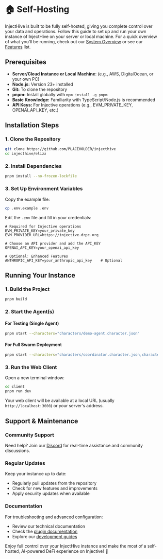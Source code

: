 # 🏠 Self-Hosting

InjectHive is built to be fully self-hosted, giving you complete control over your data and operations. Follow this guide to set up and run your own instance of InjectHive on your server or local machine. For a quick overview of what you'll be running, check out our [System Overview](./system-overview.md) or see our [Features](./features.md) list.

## Prerequisites

- **Server/Cloud Instance or Local Machine:** (e.g., AWS, DigitalOcean, or your own PC)
- **Node.js:** Version 23+ installed
- **Git:** To clone the repository
- **pnpm:** Install globally with `npm install -g pnpm`
- **Basic Knowledge:** Familiarity with TypeScript/Node.js is recommended
- **API Keys:** For Injective operations (e.g., EVM_PRIVATE_KEY, OPENAI_API_KEY, etc.)

## Installation Steps

### 1. Clone the Repository
```bash
git clone https://github.com/PLACEHOLDER/injecthive
cd injecthive/eliza
```

### 2. Install Dependencies
```bash
pnpm install --no-frozen-lockfile
```

### 3. Set Up Environment Variables
Copy the example file:
```bash
cp .env.example .env
```

Edit the `.env` file and fill in your credentials:
```env
# Required for Injective operations
EVM_PRIVATE_KEY=your_private_key
EVM_PROVIDER_URL=https://injective.drpc.org

# Choose an API provider and add the API_KEY
OPENAI_API_KEY=your_openai_api_key

# Optional: Enhanced Features
ANTHROPIC_API_KEY=your_anthropic_api_key    # Optional
```

## Running Your Instance

### 1. Build the Project
```bash
pnpm build
```

### 2. Start the Agent(s)

#### For Testing (Single Agent)
```bash
pnpm start --characters="characters/demo-agent.character.json"
```

#### For Full Swarm Deployment
```bash
pnpm start --characters="characters/coordinator.character.json,characters/metrics-agent.character.json,characters/sales-agent.character.json,characters/meme-agent.character.json,characters/nfts-agent.character.json,characters/alpha-agent.character.json,characters/analyst-agent.character.json,characters/trading-agent.character.json,characters/wallet-agent.character.json,characters/dao-agent.character.json,characters/defi-agent.character.json,characters/demo-agent.character.json,characters/kol-agent.character.json,characters/token-deployer-agent.character.json,characters/nft-deployer-agent.character.json,characters/injective-expert-agent.character.json,characters/predictions-agent.character.json,characters/advisor-agent.character.json"
```

### 3. Run the Web Client
Open a new terminal window:
```bash
cd client
pnpm run dev
```

Your web client will be available at a local URL (usually `http://localhost:3000`) or your server's address.

## Support & Maintenance

### Community Support
Need help? Join our [Discord](https://discord.gg/xv7bcRpgUw) for real-time assistance and community discussions.

### Regular Updates
Keep your instance up to date:
- Regularly pull updates from the repository
- Check for new features and improvements
- Apply security updates when available

### Documentation
For troubleshooting and advanced configuration:
- Review our technical documentation
- Check the [plugin documentation](plugin.md)
- Explore our [development guides](./quick-start.md)

Enjoy full control over your InjectHive instance and make the most of a self-hosted, AI-powered DeFi experience on Injective! 🚀
